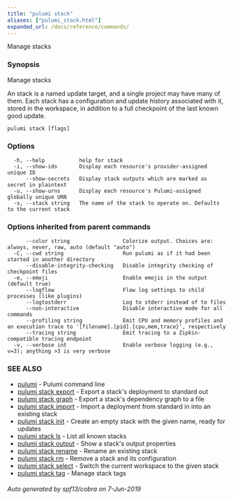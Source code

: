 ```yaml
---
title: "pulumi stack"
aliases: ["pulumi_stack.html"]
expanded_url: /docs/reference/commands/
---
```




Manage stacks

### Synopsis

Manage stacks

An stack is a named update target, and a single project may have many of them.
Each stack has a configuration and update history associated with it, stored in
the workspace, in addition to a full checkpoint of the last known good update.


```
pulumi stack [flags]
```

### Options

```
  -h, --help           help for stack
  -i, --show-ids       Display each resource's provider-assigned unique ID
      --show-secrets   Display stack outputs which are marked as secret in plaintext
  -u, --show-urns      Display each resource's Pulumi-assigned globally unique URN
  -s, --stack string   The name of the stack to operate on. Defaults to the current stack
```

### Options inherited from parent commands

```
      --color string                 Colorize output. Choices are: always, never, raw, auto (default "auto")
  -C, --cwd string                   Run pulumi as if it had been started in another directory
      --disable-integrity-checking   Disable integrity checking of checkpoint files
  -e, --emoji                        Enable emojis in the output (default true)
      --logflow                      Flow log settings to child processes (like plugins)
      --logtostderr                  Log to stderr instead of to files
      --non-interactive              Disable interactive mode for all commands
      --profiling string             Emit CPU and memory profiles and an execution trace to '[filename].[pid].{cpu,mem,trace}', respectively
      --tracing string               Emit tracing to a Zipkin-compatible tracing endpoint
  -v, --verbose int                  Enable verbose logging (e.g., v=3); anything >3 is very verbose
```

### SEE ALSO

* [pulumi](/docs/reference/cli/pulumi/)	 - Pulumi command line
* [pulumi stack export](/docs/reference/cli/pulumi_stack_export/)	 - Export a stack's deployment to standard out
* [pulumi stack graph](/docs/reference/cli/pulumi_stack_graph/)	 - Export a stack's dependency graph to a file
* [pulumi stack import](/docs/reference/cli/pulumi_stack_import/)	 - Import a deployment from standard in into an existing stack
* [pulumi stack init](/docs/reference/cli/pulumi_stack_init/)	 - Create an empty stack with the given name, ready for updates
* [pulumi stack ls](/docs/reference/cli/pulumi_stack_ls/)	 - List all known stacks
* [pulumi stack output](/docs/reference/cli/pulumi_stack_output/)	 - Show a stack's output properties
* [pulumi stack rename](/docs/reference/cli/pulumi_stack_rename/)	 - Rename an existing stack
* [pulumi stack rm](/docs/reference/cli/pulumi_stack_rm/)	 - Remove a stack and its configuration
* [pulumi stack select](/docs/reference/cli/pulumi_stack_select/)	 - Switch the current workspace to the given stack
* [pulumi stack tag](/docs/reference/cli/pulumi_stack_tag/)	 - Manage stack tags

###### Auto generated by spf13/cobra on 7-Jun-2019
